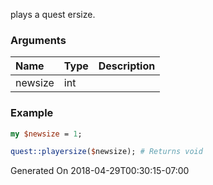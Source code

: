 plays a quest ersize.
### Arguments
**Name**|**Type**|**Description**
:---|:---|:---
newsize|int|

### Example

```perl
my $newsize = 1;

quest::playersize($newsize); # Returns void
```


Generated On 2018-04-29T00:30:15-07:00